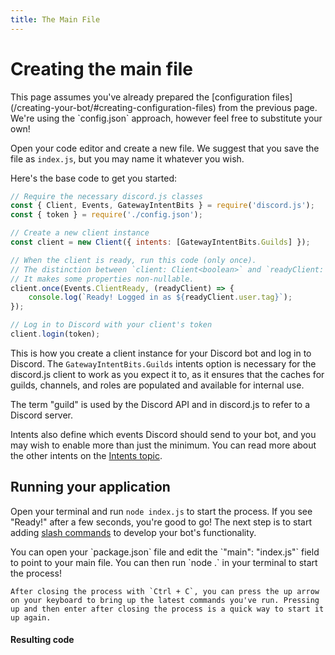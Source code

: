 ```yaml
---
title: The Main File
---
```


# Creating the main file

<Callout>
    This page assumes you've already prepared the [configuration files](/creating-your-bot/#creating-configuration-files) from the previous page. We're using the `config.json` approach, however feel free to substitute your own!
</Callout>

Open your code editor and create a new file. We suggest that you save the file as `index.js`, but you may name it whatever you wish.

Here's the base code to get you started:

```js
// Require the necessary discord.js classes
const { Client, Events, GatewayIntentBits } = require('discord.js');
const { token } = require('./config.json');

// Create a new client instance
const client = new Client({ intents: [GatewayIntentBits.Guilds] });

// When the client is ready, run this code (only once).
// The distinction between `client: Client<boolean>` and `readyClient: Client<true>` is important for TypeScript developers.
// It makes some properties non-nullable.
client.once(Events.ClientReady, (readyClient) => {
	console.log(`Ready! Logged in as ${readyClient.user.tag}`);
});

// Log in to Discord with your client's token
client.login(token);
```

This is how you create a client instance for your Discord bot and log in to Discord. The `GatewayIntentBits.Guilds` intents option is necessary for the discord.js client to work as you expect it to, as it ensures that the caches for guilds, channels, and roles are populated and available for internal use.

<Callout>
    The term "guild" is used by the Discord API and in discord.js to refer to a Discord server.
</Callout>

Intents also define which events Discord should send to your bot, and you may wish to enable more than just the minimum. You can read more about the other intents on the [Intents topic](/popular-topics/intents).

## Running your application

Open your terminal and run `node index.js` to start the process. If you see "Ready!" after a few seconds, you're good to go! The next step is to start adding [slash commands](/creating-your-bot/slash-commands.md) to develop your bot's functionality.

<Callout>
    You can open your `package.json` file and edit the `"main": "index.js"` field to point to your main file. You can then run `node .` in your terminal to start the process!

    After closing the process with `Ctrl + C`, you can press the up arrow on your keyboard to bring up the latest commands you've run. Pressing up and then enter after closing the process is a quick way to start it up again.

</Callout>

#### Resulting code

<ResultingCode path="creating-your-bot/initial-files" />
